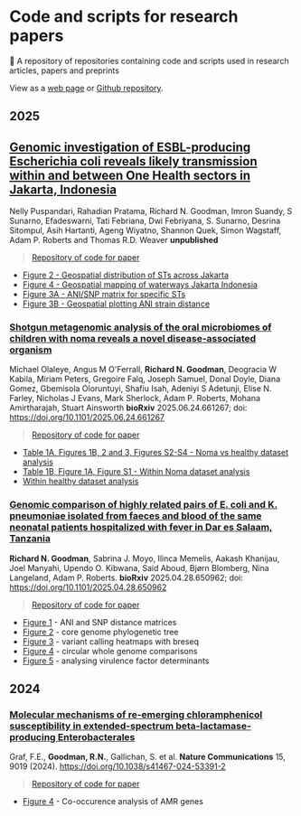 # Code and scripts for research papers  

 📃 A repository of repositories containing code and scripts used in research articles, papers and preprints

View as a [web page](https://rngoodman.github.io/research-paper-code/) or [Github repository](https://github.com/rngoodman/research-paper-code).

## 2025

## [Genomic investigation of ESBL-producing Escherichia coli reveals likely transmission within and between One Health sectors in Jakarta, Indonesia]()
Nelly Puspandari, Rahadian Pratama, Richard N. Goodman, Imron Suandy, S Sunarno, Efadeswarni, Tati Febriana, Dwi Febriyana, S. Sunarno, Desrina Sitompul, Asih Hartanti, Ageng Wiyatno, Shannon Quek, Simon Wagstaff, Adam P. Roberts and Thomas R.D. Weaver **unpublished**
> [Repository of code for paper](https://github.com/rngoodman/trycycle-ESBL-E-jakarta/)
* [Figure 2 - Geospatial distribution of STs across Jakarta](https://rngoodman.github.io/trycycle-ESBL-E-jakarta/code/Fig_2_Geospatial_distribution_ST_across_Jakarta_Indonesia.html)
* [Figure 4 - Geospatial mapping of waterways Jakarta Indonesia](https://rngoodman.github.io/trycycle-ESBL-E-jakarta/code/Fig_4_Geospatial_mapping_of_waterways_Jakarta_Indonesia.html)
* [Figure 3A - ANI/SNP matrix for specific STs](https://rngoodman.github.io/trycycle-ESBL-E-jakarta/code/Fig_3A_ANI_SNP_matrix_for_specific_STs.html)
* [Figure 3B - Geospatial plotting ANI strain distance](https://rngoodman.github.io/trycycle-ESBL-E-jakarta/code/Fig_3B_Geospatial_plotting_ANI_strain_distance_Jakarta_Indonesia.html)

### [Shotgun metagenomic analysis of the oral microbiomes of children with noma reveals a novel disease-associated organism](https://doi.org/10.1101/2025.06.24.661267)
Michael Olaleye, Angus M O'Ferrall, **Richard N. Goodman**, Deogracia W Kabila, Miriam Peters, Gregoire Falq, Joseph Samuel, Donal Doyle, Diana Gomez, Gbemisola Oloruntuyi, Shafiu Isah, Adeniyi S Adetunji, Elise N. Farley, Nicholas J Evans, Mark Sherlock, Adam P. Roberts, Mohana Amirtharajah, Stuart Ainsworth **bioRxiv**  2025.06.24.661267; doi: https://doi.org/10.1101/2025.06.24.661267

> [Repository of code for paper](https://github.com/rngoodman/noma-metagenomics)
* [Table 1A, Figures 1B, 2 and 3, Figures S2-S4 - Noma vs healthy dataset analysis](https://rngoodman.github.io/noma-metagenomics/code/Noma_vs_healthy.html)
* [Table 1B, Figure 1A, Figure S1 - Within Noma dataset analysis](https://rngoodman.github.io/noma-metagenomics/code/Noma_swab_vs_saliva.html)
* [Within healthy dataset analysis](https://rngoodman.github.io/noma-metagenomics/code/Healthy_vs_healthy.html)

### [Genomic comparison of highly related pairs of E. coli and K. pneumoniae isolated from faeces and blood of the same neonatal patients hospitalized with fever in Dar es Salaam, Tanzania](https://doi.org/10.1101/2025.04.28.650962)
**Richard N. Goodman**, Sabrina J. Moyo, Ilinca Memelis, Aakash Khanijau, Joel Manyahi, Upendo O. Kibwana, Said Aboud, Bjørn Blomberg, Nina Langeland, Adam P. Roberts. **bioRxiv** 2025.04.28.650962; doi: https://doi.org/10.1101/2025.04.28.650962

> [Repository of code for paper](https://github.com/rngoodman/blood-faecal-genomic-comparison)
* [Figure 1](https://rngoodman.github.io/blood-faecal-genomic-comparison/vignettes/1_ANI_and_SNP_distance_matrices.html) - ANI and SNP distance matrices
* [Figure 2](https://rngoodman.github.io/blood-faecal-genomic-comparison/vignettes/2-core_genome_phylogenetic_tree.html) - core genome phylogenetic tree
* [Figure 3](https://rngoodman.github.io/blood-faecal-genomic-comparison/vignettes/3_variant_calling_heatmaps_with_breseq.html) - variant calling heatmaps with breseq
* [Figure 4](https://rngoodman.github.io/blood-faecal-genomic-comparison/vignettes/4_circular_whole_genome_comparisons.html) - circular whole genome comparisons
* [Figure 5](https://rngoodman.github.io/blood-faecal-genomic-comparison/vignettes/5_analysing_virulence_factor_determinants.html) - analysing virulence factor determinants

## 2024

### [Molecular mechanisms of re-emerging chloramphenicol susceptibility in extended-spectrum beta-lactamase-producing Enterobacterales](https://doi.org/10.1038/s41467-024-53391-2)
Graf, F.E., **Goodman, R.N.**, Gallichan, S. et al. **Nature Communications** 15, 9019 (2024). https://doi.org/10.1038/s41467-024-53391-2

> [Repository of code for paper](https://github.com/FEGraf/CHL-Malawi)
* [Figure 4](https://github.com/FEGraf/CHL-Malawi/tree/main/Fig4_and_SFig7_Co_occurence_analysis) - Co-occurence analysis of AMR genes
